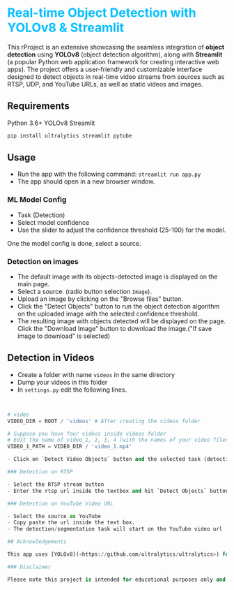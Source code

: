 # <span style="color:deepskyblue"> Real-time Object Detection with YOLOv8 & Streamlit </span>


This rProject is an extensive showcasing the seamless integration of **object detection** using **YOLOv8** (object detection algorithm), along with **Streamlit** (a popular Python web application framework for creating interactive web apps). The project offers a user-friendly and customizable interface designed to detect objects in real-time video streams from sources such as RTSP, UDP, and YouTube URLs, as well as static videos and images.

## Requirements

Python 3.6+
YOLOv8
Streamlit

```bash
pip install ultralytics streamlit pytube
```

## Usage

- Run the app with the following command: `streamlit run app.py`
- The app should open in a new browser window.

### ML Model Config

- Task (Detection)
- Select model confidence
- Use the slider to adjust the confidence threshold (25-100) for the model.

One the model config is done, select a source.

### Detection on images

- The default image with its objects-detected image is displayed on the main page.
- Select a source. (radio button selection `Image`).
- Upload an image by clicking on the "Browse files" button.
- Click the "Detect Objects" button to run the object detection algorithm on the uploaded image with the selected confidence threshold.
- The resulting image with objects detected will be displayed on the page. Click the "Download Image" button to download the image.("If save image to download" is selected)

## Detection in Videos

- Create a folder with name `videos` in the same directory
- Dump your videos in this folder
- In `settings.py` edit the following lines.

```python


# video
VIDEO_DIR = ROOT / 'videos' # After creating the videos folder

# Suppose you have four videos inside videos folder
# Edit the name of video_1, 2, 3, 4 (with the names of your video files) 
VIDEO_1_PATH = VIDEO_DIR / 'video_1.mp4'

- Click on `Detect Video Objects` button and the selected task (detection/segmentation) will start on the selected video.

### Detection on RTSP

- Select the RTSP stream button
- Enter the rtsp url inside the textbox and hit `Detect Objects` button

### Detection on YouTube Video URL

- Select the source as YouTube
- Copy paste the url inside the text box.
- The detection/segmentation task will start on the YouTube video url

## Acknowledgements

This app uses [YOLOv8](<https://github.com/ultralytics/ultralytics>) for object detection algorithm and [Streamlit](<https://github.com/streamlit/streamlit>) library for the user interface.

### Disclaimer

Please note this project is intended for educational purposes only and should not be used in production environments.